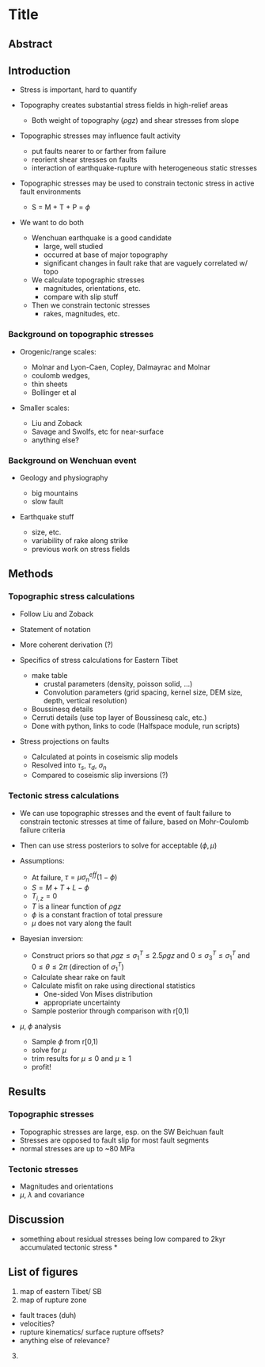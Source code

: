 # Title

## Abstract

## Introduction
- Stress is important, hard to quantify

- Topography creates substantial stress fields in high-relief areas
    - Both weight of topography ($\rho g z$) and shear stresses from slope
    
- Topographic stresses may influence fault activity
    - put faults nearer to or farther from failure
    - reorient shear stresses on faults
    - interaction of earthquake-rupture with heterogeneous static stresses

- Topographic stresses may be used to constrain tectonic stress in active fault
  environments
    - S = M + T + P = $\phi$

- We want to do both
    - Wenchuan earthquake is a good candidate
        - large, well studied
        - occurred at base of major topography
        - significant changes in fault rake that are vaguely correlated w/ topo
    - We calculate topographic stresses
        - magnitudes, orientations, etc.
        - compare with slip stuff
    - Then we constrain tectonic stresses
        - rakes, magnitudes, etc.


### Background on topographic stresses
- Orogenic/range scales: 
    - Molnar and Lyon-Caen, Copley, Dalmayrac and Molnar
    - coulomb wedges, 
    - thin sheets
    - Bollinger et al

- Smaller scales:
    - Liu and Zoback
	- Savage and Swolfs, etc for near-surface
    - anything else?

### Background on Wenchuan event
- Geology and physiography
    - big mountains
    - slow fault

- Earthquake stuff
    - size, etc.
    - variability of rake along strike
    - previous work on stress fields

## Methods
### Topographic stress calculations
- Follow Liu and Zoback
- Statement of notation
- More coherent derivation (?) 
- Specifics of stress calculations for Eastern Tibet
	- make table
		- crustal parameters (density, poisson solid, ...)
		- Convolution parameters (grid spacing, kernel size, DEM size,
								  depth, vertical resolution)
	- Boussinesq details
	- Cerruti details (use top layer of Boussinesq calc, etc.)
	- Done with python, links to code (Halfspace module, run scripts)

- Stress projections on faults
	- Calculated at points in coseismic slip models
	- Resolved into $\tau_s$, $\tau_d$, $\sigma_n$
	- Compared to coseismic slip inversions (?)

### Tectonic stress calculations
- We can use topographic stresses and the event of fault failure to constrain
  tectonic stresses at time of failure, based on Mohr-Coulomb failure criteria
- Then can use stress posteriors to solve for acceptable $(\phi, \mu)$

- Assumptions:
	- At failure, $\tau = \mu \sigma_n^{eff} (1 - \phi)$
	- $S = M + T + L - \phi$
    - $T_{i,z} = 0$
	- $T$ is a linear function of $\rho g z$
	- $\phi$ is a constant fraction of total pressure
	- $\mu$ does not vary along the fault

- Bayesian inversion:
	- Construct priors so that $\rho g z \le \sigma_1^T \le 2.5 \rho g z$ and 
	  $0 \le \sigma_3^T \le \sigma_1^T$ and $0 \le \theta \le 2 \pi$ (direction
	  of $\sigma_1^T$)
	- Calculate shear rake on fault
	- Calculate misfit on rake using directional statistics
		- One-sided Von Mises distribution
		- appropriate uncertainty
	- Sample posterior through comparison with r[0,1)

- $\mu, \; \phi$ analysis
	- Sample $\phi$ from r[0,1)
	- solve for $\mu$
	- trim results for $\mu \le 0$ and $\mu \ge 1$
	- profit!

## Results
### Topographic stresses
- Topographic stresses are large, esp. on the SW Beichuan fault
- Stresses are opposed to fault slip for most fault segments
- normal stresses are up to ~80 MPa

### Tectonic stresses
- Magnitudes and orientations
- $\mu, \; \lambda$ and covariance

## Discussion
 









* something about residual stresses being low compared to 2kyr accumulated
tectonic stress *





## List of figures
1. map of eastern Tibet/ SB
2. map of rupture zone
  - fault traces (duh)
  - velocities?
  - rupture kinematics/ surface rupture offsets?
  - anything else of relevance?
3. 
